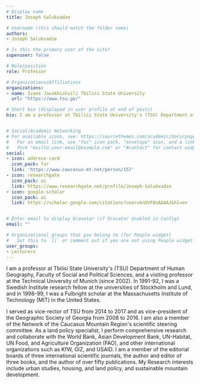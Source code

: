 ```yaml
---
# Display name
title: ‪Joseph Salukvadze

# Username (this should match the folder name)
authors:
- ‪Joseph Salukvadze

# Is this the primary user of the site?
superuser: false

# Role/position
role: Professor

# Organizations/Affiliations
organizations:
- name: Ivane Javakhishvili Tbilisi State University
  url: "https://www.tsu.ge/"

# Short bio (displayed in user profile at end of posts)
bio: I am a professor at Tbilisi State University's (TSU) Department of Human Geography, Faculty of Social and Political Sciences, and a visiting professor at the Technical University of Munich (since 2002).


# Social/Academic Networking
# For available icons, see: https://sourcethemes.com/academic/docs/page-builder/#icons
#   For an email link, use "fas" icon pack, "envelope" icon, and a link in the
#   form "mailto:your-email@example.com" or "#contact" for contact widget.
social:
- icon: address-card
  icon_pack: far
  link: 'https://www.caucasus-mt.net/person/157'
- icon: researchgate
  icon_pack: ai
  link: https://www.researchgate.net/profile/Joseph-Salukvadze
- icon: google-scholar
  icon_pack: ai
  link: https://scholar.google.com/citations?user=knUVF8sAAAAJ&hl=en


# Enter email to display Gravatar (if Gravatar enabled in Config)
email: ""

# Organizational groups that you belong to (for People widget)
#   Set this to `[]` or comment out if you are not using People widget.
user_groups:
- Lecturers
---
```


I am a professor at Tbilisi State University's (TSU) Department of Human Geography, Faculty of Social and Political Sciences, and a visiting professor at the Technical University of Munich (since 2002). In 1991-92, I was a Swedish Institute research fellow at the universities of Stockholm and Lund, and in 1998-99, I was a Fulbright scholar at the Massachusetts Institute of Technology (MIT) in the United States.

I served as vice-rector of TSU from 2014 to 2017 and as vice-president of the Geographic Society of Georgia from 2008 to 2016. I am also a member of the Network of the Caucasus Mountain Region's scientific steering committee. As a land policy specialist, I perform comprehensive research and collaborate with the World Bank, Asian Development Bank, UN-Habitat, UN Food, and Agriculture Organization (FAO), and other international organizations such as KfW, GIZ, and USAID. I am a member of the editorial boards of three international scientific journals, the author and editor of three books, and the author of over fifty publications. My Research interests include urban studies, housing, and land policy, and sustainable mountain development.


